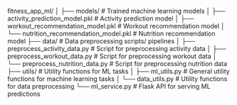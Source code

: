 fitness_app_ml/
│
├── models/          # Trained machine learning models
│   ├── activity_prediction_model.pkl         # Activity prediction model
│   ├── workout_recommendation_model.pkl     # Workout recommendation model
│   └── nutrition_recommendation_model.pkl   # Nutrition recommendation model
├── data/            # Data preprocessing scripts/ pipelines
│   ├── preprocess_activity_data.py       # Script for preprocessing activity data
│   ├── preprocess_workout_data.py        # Script for preprocessing workout data
│   └── preprocess_nutrition_data.py      # Script for preprocessing nutrition data
├── utils/           # Utility functions for ML tasks
│   ├── ml_utils.py       # General utility functions for machine learning tasks
│   └── data_utils.py     # Utility functions for data preprocessing
└── ml_service.py    # Flask API for serving ML predictions
